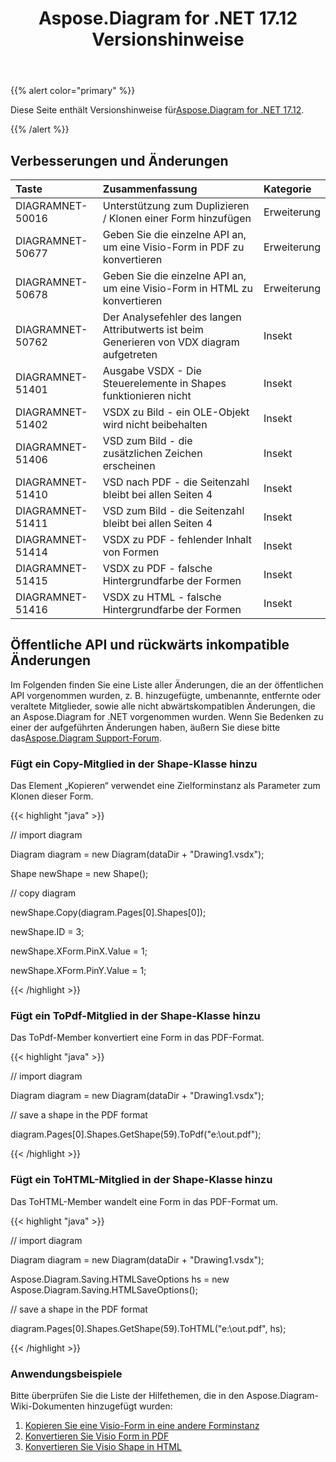 ﻿---
title: Aspose.Diagram for .NET 17.12 Versionshinweise
type: docs
weight: 10
url: /de/net/aspose-diagram-for-net-17-12-release-notes/
---
{{% alert color="primary" %}} 

 Diese Seite enthält Versionshinweise für[Aspose.Diagram for .NET 17.12](https://www.nuget.org/packages/Aspose.Diagram/17.12.0).

{{% /alert %}} 
## **Verbesserungen und Änderungen**

|**Taste**|**Zusammenfassung**|**Kategorie**|
|:- |:- |:- |
|DIAGRAMNET-50016|Unterstützung zum Duplizieren / Klonen einer Form hinzufügen|Erweiterung|
|DIAGRAMNET-50677|Geben Sie die einzelne API an, um eine Visio-Form in PDF zu konvertieren|Erweiterung|
|DIAGRAMNET-50678|Geben Sie die einzelne API an, um eine Visio-Form in HTML zu konvertieren|Erweiterung|
|DIAGRAMNET-50762|Der Analysefehler des langen Attributwerts ist beim Generieren von VDX diagram aufgetreten|Insekt|
|DIAGRAMNET-51401|Ausgabe VSDX - Die Steuerelemente in Shapes funktionieren nicht|Insekt|
|DIAGRAMNET-51402|VSDX zu Bild - ein OLE-Objekt wird nicht beibehalten|Insekt|
|DIAGRAMNET-51406|VSD zum Bild - die zusätzlichen Zeichen erscheinen|Insekt|
|DIAGRAMNET-51410|VSD nach PDF - die Seitenzahl bleibt bei allen Seiten 4|Insekt|
|DIAGRAMNET-51411|VSD zum Bild - die Seitenzahl bleibt bei allen Seiten 4|Insekt|
|DIAGRAMNET-51414|VSDX zu PDF - fehlender Inhalt von Formen|Insekt|
|DIAGRAMNET-51415|VSDX zu PDF - falsche Hintergrundfarbe der Formen|Insekt|
|DIAGRAMNET-51416|VSDX zu HTML - falsche Hintergrundfarbe der Formen|Insekt|
## **Öffentliche API und rückwärts inkompatible Änderungen**
Im Folgenden finden Sie eine Liste aller Änderungen, die an der öffentlichen API vorgenommen wurden, z. B. hinzugefügte, umbenannte, entfernte oder veraltete Mitglieder, sowie alle nicht abwärtskompatiblen Änderungen, die an Aspose.Diagram for .NET vorgenommen wurden. Wenn Sie Bedenken zu einer der aufgeführten Änderungen haben, äußern Sie diese bitte das[Aspose.Diagram Support-Forum](https://forum.aspose.com/c/diagram/17).
### **Fügt ein Copy-Mitglied in der Shape-Klasse hinzu**
Das Element „Kopieren“ verwendet eine Zielforminstanz als Parameter zum Klonen dieser Form.

{{< highlight "java" >}}

 // import diagram

Diagram diagram = new Diagram(dataDir + "Drawing1.vsdx");

Shape newShape = new Shape();

// copy diagram

newShape.Copy(diagram.Pages[0].Shapes[0]);

newShape.ID = 3;

newShape.XForm.PinX.Value = 1;

newShape.XForm.PinY.Value = 1;

{{< /highlight >}}
### **Fügt ein ToPdf-Mitglied in der Shape-Klasse hinzu**
Das ToPdf-Member konvertiert eine Form in das PDF-Format.

{{< highlight "java" >}}

 // import diagram

Diagram diagram = new Diagram(dataDir + "Drawing1.vsdx");

// save a shape in the PDF format

diagram.Pages[0].Shapes.GetShape(59).ToPdf("e:\\out.pdf");

{{< /highlight >}}
### **Fügt ein ToHTML-Mitglied in der Shape-Klasse hinzu**
Das ToHTML-Member wandelt eine Form in das PDF-Format um.

{{< highlight "java" >}}

 // import diagram

Diagram diagram = new Diagram(dataDir + "Drawing1.vsdx");

Aspose.Diagram.Saving.HTMLSaveOptions hs = new Aspose.Diagram.Saving.HTMLSaveOptions();

// save a shape in the PDF format

diagram.Pages[0].Shapes.GetShape(59).ToHTML("e:\\out.pdf", hs);

{{< /highlight >}}
### **Anwendungsbeispiele**
Bitte überprüfen Sie die Liste der Hilfethemen, die in den Aspose.Diagram-Wiki-Dokumenten hinzugefügt wurden:

1. [Kopieren Sie eine Visio-Form in eine andere Forminstanz](/diagram/de/net/add-2c-retrieve-2c-copy-and-read-visio-shape-data-html/#add-retrieve-copyandreadvisioshapedata-copyavisioshapetoanothershapeinstance)
1. [Konvertieren Sie Visio Form in PDF](https://docs.aspose.com/diagram/net/convert-a-visio-shape-to-pdf/)
1. [Konvertieren Sie Visio Shape in HTML](https://docs.aspose.com/diagram/net/convert-a-visio-shape-to-html/)
